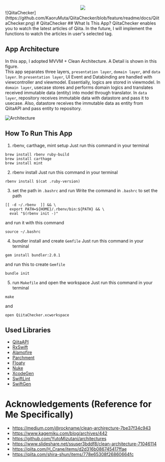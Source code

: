 <div align="center">
  <img src="../QiitaChecker/blob/feature/readme/docs/QiitaChecker.png">
</div>
![QiitaChecker](https://github.com/KaoruMuta/QiitaChecker/blob/feature/readme/docs/QiitaChecker.png)
# QiitaChecker
## What Is This App?
QiitaChecker enables you to watch the latest articles of Qiita. In the future, I will implement the functions to watch the articles in user's selected tag.

## App Architecture
In this app, I adopted MVVM + Clean Architecture. A Detail is shown in this figure.<br>
This app separates three layers, `presentation layer`, `domain layer`, and `data layer`. In `presentation layer`, UI Event and Databinding are handled with viewcontroller and viewmodel. Essentially, logics are stored in viewmodel. In `domain layer`, usecase stores and performs domain logics and translates received immutable data (entity) into model through translator. In `data layer`, repository receives immutable data with datastore and pass it to usecase. Also, datastore receives the immutable data as entity from QiitaAPI and pass entity to repository.

![Architecture](https://github.com/KaoruMuta/QiitaChecker/blob/feature/readme/docs/Architecture.png)

## How To Run This App
1. rbenv, carthage, mint setup
Just run this command in your terminal
```
brew install rbenv ruby-build
brew install carthage
brew install mint
```

2. rbenv install
Just run this command in your terminal
```
rbenv install $(cat .ruby-version)
```

3. set the path in `.bashrc` and run
Write the command in `.bashrc` to set the path
```
[[ -d ~/.rbenv  ]] && \
  export PATH=${HOME}/.rbenv/bin:${PATH} && \
  eval "$(rbenv init -)"
```
and run it with this command
```
source ~/.bashrc
```

4. bundler install and create `Gemfile`
Just run this command in your terminal
```
gem install bundler:2.0.1
```
and run this to create `Gemfile`
```
bundle init
```

5. run `Makefile` and open the workspace
Just run this command in your terminal
```
make
```
and 
```
open QiitaChecker.xcworkspace
```



## Used Libraries
- [QiitaAPI](https://qiita.com/api/v2/docs)
- [RxSwift](https://github.com/ReactiveX/RxSwift)
- [Alamofire](https://github.com/Alamofire/Alamofire)
- [Parchment](https://github.com/rechsteiner/Parchment)
- [Floaty](https://github.com/kciter/Floaty)
- [Nuke](https://github.com/kean/Nuke)  
- [XcodeGen](https://github.com/yonaskolb/XcodeGen)
- [SwiftLint](https://github.com/realm/SwiftLint)
- [SwiftGen](https://github.com/SwiftGen/SwiftGen)

# Acknowledgements (Reference for Me Specifically)
- https://medium.com/@rockname/clean-archirecture-7be37f34c943
- https://www.kagemiku.com/blog/archives/442
- https://github.com/YutoMizutani/architectures
- https://www.slideshare.net/ssuser3bddf8/clean-architecture-71046114
- https://qiita.com/H_Crane/items/d2d316b086745417ffae
- https://qiita.com/shira-shun/items/778e65308f26860664fc